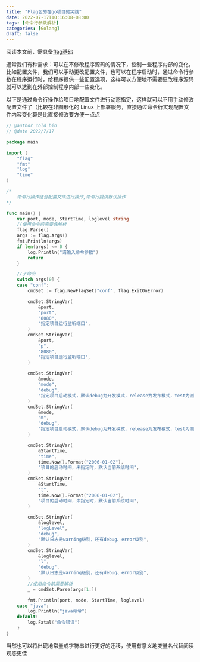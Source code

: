 ```yaml
---
title: "Flag包的在go项目的实践"
date: 2022-07-17T10:16:08+08:00
tags: [命令行参数解析]
categories: [Golang]
draft: false
---
```


阅读本文前，需具备[flag基础](https://liuhaibin123456789.github.io/post/Go%E8%AF%AD%E8%A8%80%E6%A0%87%E5%87%86%E5%BA%93flag%E5%9F%BA%E6%9C%AC%E4%BD%BF%E7%94%A8/)

通常我们有种需求：可以在不修改程序源码的情况下，控制一些程序内部的变化。比如配置文件，我们可以手动更改配置文件，也可以在程序启动时，通过命令行参数在程序运行时，给程序提供一些配置选项，这样可以方便地不需要更改程序源码就可以达到在外部控制程序内部一些变化。

以下是通过命令行操作给项目地配置文件进行动态指定，这样就可以不用手动修改配置文件了（比较在非图形化的 Linux 上部署服务，直接通过命令行实现配置文件内容变化算是比直接修改要方便一点点

```go
// @author cold bin
// @date 2022/7/17

package main

import (
	"flag"
	"fmt"
	"log"
	"time"
)

/*
	命令行操作结合配置文件进行操作,命令行提供默认操作
*/

func main() {
	var port, mode, StartTime, loglevel string
	//使用命令前需要先解析
	flag.Parse()
	args := flag.Args()
	fmt.Println(args)
	if len(args) <= 0 {
		log.Println("请输入命令参数")
		return
	}

	//子命令
	switch args[0] {
	case "conf":
		cmdSet := flag.NewFlagSet("conf", flag.ExitOnError)

		cmdSet.StringVar(
			&port,
			"port",
			"8080",
			"指定项目运行监听端口",
		)
		cmdSet.StringVar(
			&port,
			"p",
			"8080",
			"指定项目运行监听端口",
		)

		cmdSet.StringVar(
			&mode,
			"mode",
			"debug",
			"指定项目启动模式，默认debug为开发模式，release为发布模式，test为测试模式",
		)
		cmdSet.StringVar(
			&mode,
			"m",
			"debug",
			"指定项目启动模式，默认debug为开发模式，release为发布模式，test为测试模式",
		)

		cmdSet.StringVar(
			&StartTime,
			"time",
			time.Now().Format("2006-01-02"),
			"项目的启动时间，未指定时，默认当前系统时间",
		)
		cmdSet.StringVar(
			&StartTime,
			"t",
			time.Now().Format("2006-01-02"),
			"项目的启动时间，未指定时，默认当前系统时间",
		)

		cmdSet.StringVar(
			&loglevel,
			"logLevel",
			"debug",
			"默认日志是warning级别，还有debug、error级别",
		)
		cmdSet.StringVar(
			&loglevel,
			"l",
			"debug",
			"默认日志是warning级别，还有debug、error级别",
		)
		//使用命令前需要解析
		_ = cmdSet.Parse(args[1:])

		fmt.Println(port, mode, StartTime, loglevel)
	case "java":
		log.Println("java命令")
	default:
		log.Fatal("命令错误")
	}
}
```



当然也可以将出现地常量或字符串进行更好的迁移，使用有意义地变量名代替阅读观感更佳
